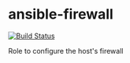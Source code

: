 # ansible-firewall

[![Build Status](https://travis-ci.org/nfaction/ansible-firewall.svg?branch=master)](https://travis-ci.org/nfaction/ansible-firewall)

Role to configure the host's firewall